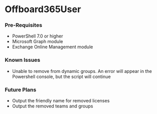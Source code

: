 # Offboard365User

### Pre-Requisites
- PowerShell 7.0 or higher
- Microsoft Graph module
- Exchange Online Management module

### Known Issues
- Unable to remove from dynamic groups. An error will appear in the Powershell console, but the script will continue

### Future Plans
- Output the friendly name for removed licenses
- Output the removed teams and groups
